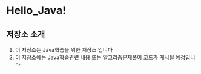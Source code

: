 # Hello_Java!

## 저장소 소개
  1. 이 저장소는 Java학습을 위한 저장소 입니다
  2. 이 저장소에는 Java학습관련 내용 또는 알고리즘문제풀이 코드가 게시될 예정입니다

